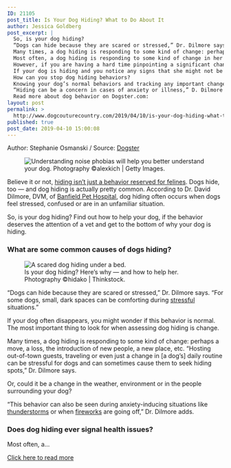 ```yaml
---
ID: 21105
post_title: Is Your Dog Hiding? What to Do About It
author: Jessica Goldberg
post_excerpt: |
  So, is your dog hiding?
  “Dogs can hide because they are scared or stressed,” Dr. Dilmore says.
  Many times, a dog hiding is responding to some kind of change: perhaps a move, a loss, the introduction of new people, a new place, etc.
  Most often, a dog hiding is responding to some kind of change in her regular routine.
  However, if you are having a hard time pinpointing a significant change, consider your dog’s health.
  If your dog is hiding and you notice any signs that she might not be feeling well, it’s best to contact your veterinarian who can help determine the underlying cause of her hiding.” Are there any other reasons for dog hiding?
  How can you stop dog hiding behaviors?
  Knowing your dog’s normal behaviors and tracking any important changes in her routine is crucial to assessing your dog’s reasons for hiding.
  “Hiding can be a concern in cases of anxiety or illness,” D. Dilmore explains.
  Read more about dog behavior on Dogster.com:
layout: post
permalink: >
  http://www.dogcouturecountry.com/2019/04/10/is-your-dog-hiding-what-to-do-about-it/
published: true
post_date: 2019-04-10 15:00:08
---
```

<p class="article-info-author-source"> <span>Author: Stephanie Osmanski</span>&nbsp;/&nbsp;<span>Source: <a href="https://www.dogster.com/dog-health-care/dog-hiding-what-to-do-about-it" target="_blank">Dogster</a></span> </p> <figure><img alt="Understanding noise phobias will help you better understand your dog. Photography ©alexkich | Getty Images." src="https://www.dogster.com/wp-content/uploads/2018/09/dog-hiding-under-bed.jpg"></figure>
<p>Believe it or not, <a href="https://www.catster.com/cat-behavior/why-is-your-cat-hiding">hiding isn’t just a behavior reserved for felines</a>. Dogs hide, too — and dog hiding is actually pretty common. According to Dr. David Dilmore, DVM, of <a href="https://www.banfield.com/">Banfield Pet Hospital</a>, dog hiding often occurs when dogs feel stressed, confused or are in an unfamiliar situation.</p>
<p>So, is your dog hiding? Find out how to help your dog, if the behavior deserves the attention of a vet and get to the bottom of why your dog is hiding.</p>
<h3>What are some common causes of dogs hiding?</h3>
<figure><img alt="A scared dog hiding under a bed." src="http://www.dogster.com/wp-content/uploads/2017/11/A-scared-dog-hiding-under-the-bed.jpg">
<figcaption>Is your dog hiding? Here’s why — and how to help her. Photography ©hidako | Thinkstock.</figcaption>
</figure>
<p>“Dogs can hide because they are scared or stressed,” Dr. Dilmore says. “For some dogs, small, dark spaces can be comforting during <a href="http://www.dogster.com/dog-training/stressed-dog">stressful</a> situations.”</p>
<p>If your dog often disappears, you might wonder if this behavior is normal. The most important thing to look for when assessing dog hiding is change.</p>
<p>Many times, a dog hiding is responding to some kind of change: perhaps a move, a loss, the introduction of new people, a new place, etc. “Hosting out-of-town guests, traveling or even just a change in [a dog’s] daily routine can be stressful for dogs and can sometimes cause them to seek hiding spots,” Dr. Dilmore says.</p>
<p>Or, could it be a change in the weather, environment or in the people surrounding your dog?</p>
<p>“This behavior can also be seen during anxiety-inducing situations like <a href="http://www.dogster.com/lifestyle/6-tips-for-soothing-your-dogs-fear-of-thunder">thunderstorms</a> or when <a href="http://www.dogster.com/lifestyle/dogs-and-fireworks-how-to-stop-your-dog-from-being-scared-this-4th-of-july">fireworks</a> are going off,” Dr. Dilmore adds.</p>
<h3>Does dog hiding ever signal health issues?</h3>
<p>Most often, a...</p> <p class="article-info-more"> <a href="https://www.dogster.com/dog-health-care/dog-hiding-what-to-do-about-it" target="_blank">Click here to read more</a> </p>
